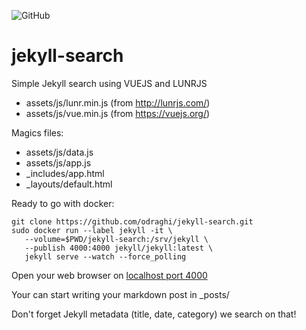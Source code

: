 ![GitHub](https://img.shields.io/github/license/odraghi/jekyll-search)

# jekyll-search
Simple Jekyll search using  VUEJS and LUNRJS
- assets/js/lunr.min.js (from http://lunrjs.com/)
- assets/js/vue.min.js (from https://vuejs.org/)

Magics files:
- assets/js/data.js
- assets/js/app.js
- _includes/app.html
- _layouts/default.html

Ready to go with docker:
```
git clone https://github.com/odraghi/jekyll-search.git
sudo docker run --label jekyll -it \
   --volume=$PWD/jekyll-search:/srv/jekyll \
   --publish 4000:4000 jekyll/jekyll:latest \
   jekyll serve --watch --force_polling
```

Open your web browser on [localhost port 4000](http://localhost:4000/) 

Your can start writing your markdown post in _posts/

Don't forget Jekyll metadata (title, date, category) we search on that!
